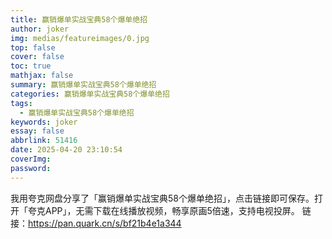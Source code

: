 ```yaml
---
title: 赢销爆单实战宝典58个爆单绝招
author: joker
img: medias/featureimages/0.jpg
top: false
cover: false
toc: true
mathjax: false
summary: 赢销爆单实战宝典58个爆单绝招
categories: 赢销爆单实战宝典58个爆单绝招
tags:
  - 赢销爆单实战宝典58个爆单绝招
keywords: joker
essay: false
abbrlink: 51416
date: 2025-04-20 23:10:54
coverImg:
password:
---
```


我用夸克网盘分享了「赢销爆单实战宝典58个爆单绝招」，点击链接即可保存。打开「夸克APP」，无需下载在线播放视频，畅享原画5倍速，支持电视投屏。
链接：https://pan.quark.cn/s/bf21b4e1a344
